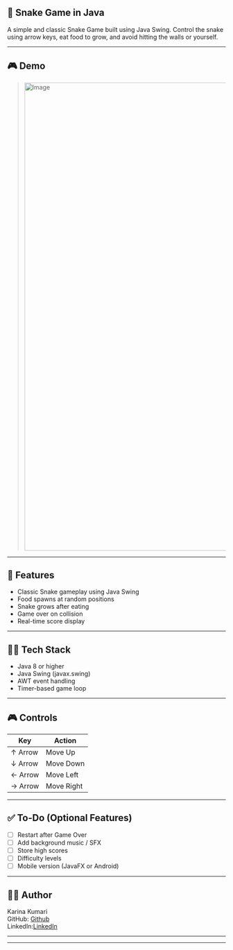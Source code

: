 
## 🐍 Snake Game in Java

A simple and classic Snake Game built using Java Swing. Control the snake using arrow keys, eat food to grow, and avoid hitting the walls or yourself.

---

## 🎮 Demo

> <img width="1920" height="1080" alt="Image" src="https://github.com/user-attachments/assets/8dc2b462-bd96-4d2f-8977-b9ea2e885535" />
---

## 🚀 Features

- Classic Snake gameplay using Java Swing  
- Food spawns at random positions  
- Snake grows after eating  
- Game over on collision  
- Real-time score display  

---

## 🧑‍💻 Tech Stack

- Java 8 or higher  
- Java Swing (javax.swing)  
- AWT event handling  
- Timer-based game loop  
---

## 🎮 Controls

| Key     | Action     |
|---------|------------|
| ↑ Arrow | Move Up    |
| ↓ Arrow | Move Down  |
| ← Arrow | Move Left  |
| → Arrow | Move Right |

---

## ✅ To-Do (Optional Features)

- [ ] Restart after Game Over  
- [ ] Add background music / SFX  
- [ ] Store high scores  
- [ ] Difficulty levels  
- [ ] Mobile version (JavaFX or Android)  

---

## 🙋‍♀️ Author

Karina Kumari  
GitHub: [Github](https://github.com/Misskarina)  
LinkedIn:[LinkedIn](https://www.linkedin.com/in/karina-kumari026012/)

---
---
